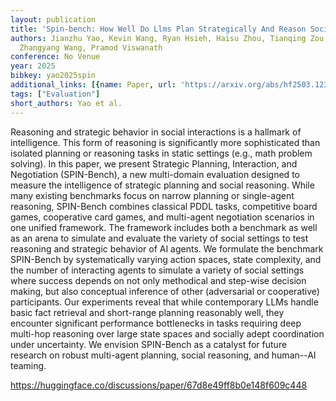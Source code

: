```yaml
---
layout: publication
title: 'Spin-bench: How Well Do Llms Plan Strategically And Reason Socially?'
authors: Jianzhu Yao, Kevin Wang, Ryan Hsieh, Haisu Zhou, Tianqing Zou, Zerui Cheng,
  Zhangyang Wang, Pramod Viswanath
conference: No Venue
year: 2025
bibkey: yao2025spin
additional_links: [{name: Paper, url: 'https://arxiv.org/abs/hf2503.12349'}]
tags: ["Evaluation"]
short_authors: Yao et al.
---
```

Reasoning and strategic behavior in social interactions is a hallmark of intelligence. This form of reasoning is significantly more sophisticated than isolated planning or reasoning tasks in static settings (e.g., math problem solving). In this paper, we present Strategic Planning, Interaction, and Negotiation (SPIN-Bench), a new multi-domain evaluation designed to measure the intelligence of strategic planning and social reasoning. While many existing benchmarks focus on narrow planning or single-agent reasoning, SPIN-Bench combines classical PDDL tasks, competitive board games, cooperative card games, and multi-agent negotiation scenarios in one unified framework. The framework includes both a benchmark as well as an arena to simulate and evaluate the variety of social settings to test reasoning and strategic behavior of AI agents. We formulate the benchmark SPIN-Bench by systematically varying action spaces, state complexity, and the number of interacting agents to simulate a variety of social settings where success depends on not only methodical and step-wise decision making, but also conceptual inference of other (adversarial or cooperative) participants. Our experiments reveal that while contemporary LLMs handle basic fact retrieval and short-range planning reasonably well, they encounter significant performance bottlenecks in tasks requiring deep multi-hop reasoning over large state spaces and socially adept coordination under uncertainty. We envision SPIN-Bench as a catalyst for future research on robust multi-agent planning, social reasoning, and human--AI teaming.

https://huggingface.co/discussions/paper/67d8e49ff8b0e148f609c448